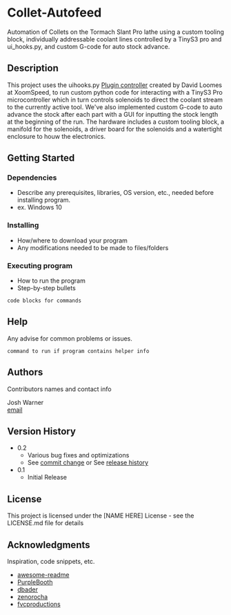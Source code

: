 # Collet-Autofeed

Automation of Collets on the Tormach Slant Pro lathe using a custom tooling block, individually addressable coolant lines controlled by a TinyS3 pro and ui_hooks.py, and custom G-code for auto stock advance.

## Description

This project uses the uihooks.py [Plugin controller](http://xoomspeed.com/CNC/pathpilot/plugins/uihooks.htm) created by David Loomes at XoomSpeed, to run custom python code for interacting with a TinyS3 Pro microcontroller which in turn controls solenoids to direct the coolant stream to the currently active tool. We've also implemented custom G-code to auto advance the stock after each part with a GUI for inputting the stock length at the beginning of the run.
The hardware includes a custom tooling block, a manifold for the solenoids, a driver board for the solenoids and a watertight enclosure to houw the electronics.

## Getting Started

### Dependencies

* Describe any prerequisites, libraries, OS version, etc., needed before installing program.
* ex. Windows 10

### Installing

* How/where to download your program
* Any modifications needed to be made to files/folders

### Executing program

* How to run the program
* Step-by-step bullets
```
code blocks for commands
```

## Help

Any advise for common problems or issues.
```
command to run if program contains helper info
```

## Authors

Contributors names and contact info

Josh Warner  
[email](joshua@warner-consulting.com)

## Version History

* 0.2
    * Various bug fixes and optimizations
    * See [commit change]() or See [release history]()
* 0.1
    * Initial Release

## License

This project is licensed under the [NAME HERE] License - see the LICENSE.md file for details

## Acknowledgments

Inspiration, code snippets, etc.
* [awesome-readme](https://github.com/matiassingers/awesome-readme)
* [PurpleBooth](https://gist.github.com/PurpleBooth/109311bb0361f32d87a2)
* [dbader](https://github.com/dbader/readme-template)
* [zenorocha](https://gist.github.com/zenorocha/4526327)
* [fvcproductions](https://gist.github.com/fvcproductions/1bfc2d4aecb01a834b46)
